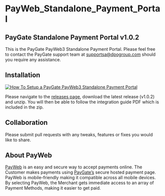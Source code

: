 # PayWeb_Standalone_Payment_Portal
## PayGate Standalone Payment Portal v1.0.2

This is the PayGate PayWeb3 Standalone Payment Portal. Please feel free to contact the PayGate support team at supportsa@dpogroup.com should you require any assistance.

## Installation
[![How To Setup a PayGate PayWeb3 Standalone Payment Portal](https://appinlet.com/wp-content/uploads/2021/06/How-To-Setup-a-PayGate-PayWeb3-Standalone-Payment-Portal-.jpg)](https://www.youtube.com/watch?v=cKIhEPX2tA4 "How To Setup a PayGate PayWeb3 Standalone Payment Portal")

Please navigate to the [releases page](https://github.com/PayGate/PayWeb_Standalone_Payment_Portal/releases), download the latest release (v1.0.2) and unzip. You will then be able to follow the integration guide PDF which is included in the zip.

## Collaboration

Please submit pull requests with any tweaks, features or fixes you would like to share.

## About PayWeb

[PayWeb](https://www.paygate.co.za/paygate-products/payweb/) is an easy and secure way to accept payments online. The Customer makes payments using [PayGate’s](https://www.paygate.co.za/) secure hosted payment page. PayWeb is mobile-friendly making it compatible across all mobile devices. By selecting PayWeb, the Merchant gets immediate access to an array of Payment Methods, making it easier to get paid.
